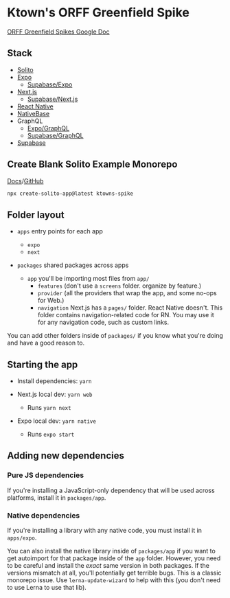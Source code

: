 # Ktown's ORFF Greenfield Spike

[ORFF Greenfield Spikes Google Doc](https://docs.google.com/document/d/1Md2N5dgdAztBjLDqsq7H7veTDJZCmmRiaG2axE2uC1w/edit)

## Stack

- [Solito](https://solito.dev/)
- [Expo](https://expo.dev/)
  - [Supabase/Expo](https://supabase.com/docs/guides/getting-started/tutorials/with-expo)
- [Next.js](https://nextjs.org/)
  - [Supabase/Next.js](https://supabase.com/docs/guides/getting-started/tutorials/with-nextjs)
- [React Native](https://reactnative.dev/)
- [NativeBase](https://nativebase.io/)
- GraphQL
  - [Expo/GraphQL](https://docs.expo.dev/guides/using-graphql/)
  - [Supabase/GraphQL](https://supabase.com/blog/graphql-now-available#getting-started)
- [Supabase](https://supabase.com/)

## Create Blank Solito Example Monorepo

[Docs](https://solito.dev/starter#start-from-the-terminal)/[GitHub](https://github.com/nandorojo/solito/tree/master/example-monorepos/blank)

```sh
npx create-solito-app@latest ktowns-spike
```

## Folder layout

- `apps` entry points for each app

  - `expo`
  - `next`

- `packages` shared packages across apps
  - `app` you'll be importing most files from `app/`
    - `features` (don't use a `screens` folder. organize by feature.)
    - `provider` (all the providers that wrap the app, and some no-ops for Web.)
    - `navigation` Next.js has a `pages/` folder. React Native doesn't. This folder contains navigation-related code for RN. You may use it for any navigation code, such as custom links.

You can add other folders inside of `packages/` if you know what you're doing and have a good reason to.

## Starting the app

- Install dependencies: `yarn`

- Next.js local dev: `yarn web`
  - Runs `yarn next`
- Expo local dev: `yarn native`
  - Runs `expo start`

## Adding new dependencies

### Pure JS dependencies

If you're installing a JavaScript-only dependency that will be used across platforms, install it in `packages/app`.

### Native dependencies

If you're installing a library with any native code, you must install it in `apps/expo`.

You can also install the native library inside of `packages/app` if you want to get autoimport for that package 
inside of the `app` folder. However, you need to be careful and install the _exact_ same version in both packages. If the versions mismatch at all, you'll potentially get terrible bugs. This is a classic monorepo issue. Use `lerna-update-wizard` to help with this (you don't need to use Lerna to use that lib).
